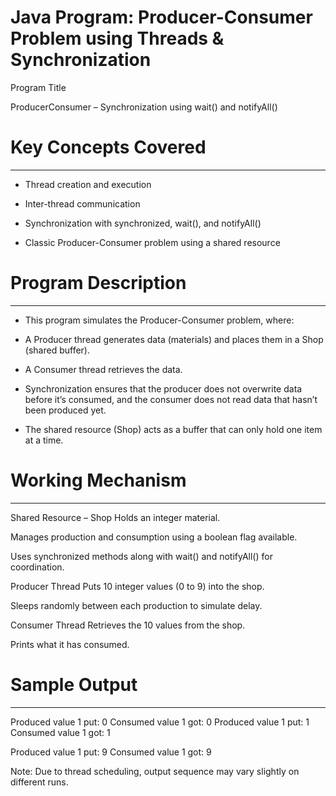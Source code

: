 # Java Program: Producer-Consumer Problem using Threads & Synchronization

Program Title

ProducerConsumer – Synchronization using wait() and notifyAll()



# Key Concepts Covered
----------------------
* Thread creation and execution

* Inter-thread communication

* Synchronization with synchronized, wait(), and notifyAll()

* Classic Producer-Consumer problem using a shared resource



# Program Description
---------------------
* This program simulates the Producer-Consumer problem, where:

* A Producer thread generates data (materials) and places them in a Shop (shared buffer).

* A Consumer thread retrieves the data.

* Synchronization ensures that the producer does not overwrite data before it’s consumed, and the consumer does not read data that hasn’t been produced yet.

* The shared resource (Shop) acts as a buffer that can only hold one item at a time.



# Working Mechanism
-------------------
Shared Resource – Shop
Holds an integer material.

Manages production and consumption using a boolean flag available.

Uses synchronized methods along with wait() and notifyAll() for coordination.

Producer Thread
Puts 10 integer values (0 to 9) into the shop.

Sleeps randomly between each production to simulate delay.

Consumer Thread
Retrieves the 10 values from the shop.

Prints what it has consumed.



# Sample Output
---------------
Produced value 1 put: 0
Consumed value 1 got: 0
Produced value 1 put: 1
Consumed value 1 got: 1

Produced value 1 put: 9
Consumed value 1 got: 9

Note: Due to thread scheduling, output sequence may vary slightly on different runs.

